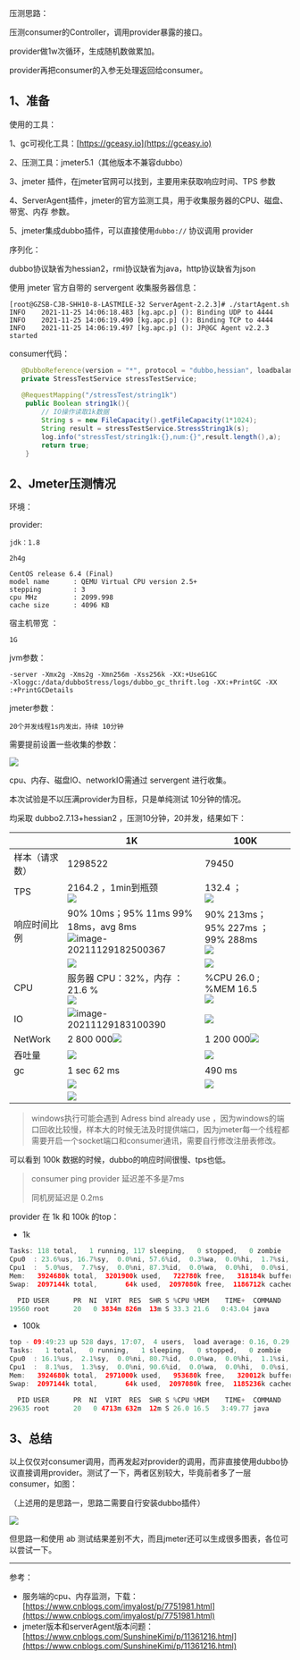 

压测思路：

压测consumer的Controller，调用provider暴露的接口。

provider做1w次循环，生成随机数做累加。

provider再把consumer的入参无处理返回给consumer。

## 1、准备

使用的工具：

1、gc可视化工具：[https://gceasy.io](https://gceasy.io)

2、压测工具：jmeter5.1（其他版本不兼容dubbo）

3、jmeter 插件，在jmeter官网可以找到，主要用来获取响应时间、TPS 参数

4、ServerAgent插件，jmeter的官方监测工具，用于收集服务器的CPU、磁盘、带宽、内存 参数。

5、jmeter集成dubbo插件，可以直接使用`dubbo://` 协议调用 provider



序列化：

dubbo协议缺省为hessian2，rmi协议缺省为java，http协议缺省为json



使用 jmeter 官方自带的 servergent 收集服务器信息：

```
[root@GZSB-CJB-SHH10-8-LASTMILE-32 ServerAgent-2.2.3]# ./startAgent.sh 
INFO    2021-11-25 14:06:18.483 [kg.apc.p] (): Binding UDP to 4444
INFO    2021-11-25 14:06:19.490 [kg.apc.p] (): Binding TCP to 4444
INFO    2021-11-25 14:06:19.497 [kg.apc.p] (): JP@GC Agent v2.2.3 started
```



consumer代码：

```java
   @DubboReference(version = "*", protocol = "dubbo,hessian", loadbalance = "random",retries = 0)
   private StressTestService stressTestService;
    
   @RequestMapping("/stressTest/string1k")
    public Boolean string1k(){
        // IO操作读取1k数据
        String s = new FileCapacity().getFileCapacity(1*1024);
        String result = stressTestService.StressString1k(s);
        log.info("stressTest/string1k:{},num:{}",result.length(),a);
        return true;
    }
```



## 2、Jmeter压测情况

环境：

provider:

```shell
jdk：1.8

2h4g

CentOS release 6.4 (Final)
model name      : QEMU Virtual CPU version 2.5+
stepping        : 3
cpu MHz         : 2099.998
cache size      : 4096 KB
```

宿主机带宽 ：

```
1G 
```

jvm参数：

```shell
-server -Xmx2g -Xms2g -Xmn256m -Xss256k -XX:+UseG1GC 
-Xloggc:/data/dubboStress/logs/dubbo_gc_thrift.log -XX:+PrintGC -XX
:+PrintGCDetails
```

jmeter参数：

```
20个并发线程1s内发出，持续 10分钟
```

需要提前设置一些收集的参数：

![](https://cdn.jsdelivr.net/gh/DogerRain/image@main/img-202112/image-20211229162123038.png)

cpu、内存、磁盘IO、networkIO需通过 servergent 进行收集。

 

本次试验是不以压满provider为目标，只是单纯测试 10分钟的情况。

均采取 dubbo2.7.13+hessian2 ，压测10分钟，20并发，结果如下：

|                | 1K                                                           | 100K                                                         |
| -------------- | ------------------------------------------------------------ | ------------------------------------------------------------ |
| 样本（请求数） | 1298522                                                      | 79450                                                        |
| TPS            | 2164.2  ，1min到瓶颈<br />![](https://cdn.jsdelivr.net/gh/DogerRain/image@main/img-202112/image-20211129182941303.png) | 132.4 ；<br />![](https://cdn.jsdelivr.net/gh/DogerRain/image@main/img-202112/image-20211130095928574.png) |
| 响应时间比例   | 90% 10ms；95% 11ms 99% 18ms，avg 8ms<br />![image-20211129182500367](https://cdn.jsdelivr.net/gh/DogerRain/image@main/img-202112/image-20211129182500367.png) | 90% 213ms；95% 227ms ；99% 288ms<br />![](https://cdn.jsdelivr.net/gh/DogerRain/image@main/img-202112/image-20211130095420414.png) |
|                | ![](https://cdn.jsdelivr.net/gh/DogerRain/image@main/img-202112/image-20211129182730558.png) | ![](https://cdn.jsdelivr.net/gh/DogerRain/image@main/img-202112/image-20211130095913354.png) |
| CPU            | 服务器 CPU：32%，内存 ： 21.6 %<br />![](https://cdn.jsdelivr.net/gh/DogerRain/image@main/img-202112/image-20211129182545191.png) | %CPU 26.0 ; %MEM 16.5<br />![](https://cdn.jsdelivr.net/gh/DogerRain/image@main/img-202112/image-20211130100005057.png) |
| IO             | ![image-20211129183100390](https://cdn.jsdelivr.net/gh/DogerRain/image@main/img-202112/image-20211129183100390.png) | ![](https://cdn.jsdelivr.net/gh/DogerRain/image@main/img-202112/image-20211130095948793.png) |
| NetWork        | 2 800 000![](https://cdn.jsdelivr.net/gh/DogerRain/image@main/img-202112/image-20211129183054623.png) | 1 200 000![](https://cdn.jsdelivr.net/gh/DogerRain/image@main/img-202112/image-20211130095630222.png) |
| 吞吐量         | ![](https://cdn.jsdelivr.net/gh/DogerRain/image@main/img-202112/image-20211129183200284.png) | ![](https://cdn.jsdelivr.net/gh/DogerRain/image@main/img-202112/image-20211130095827620.png) |
| gc             | 1 sec 62 ms                                                  | 490 ms                                                       |
|                | ![](https://cdn.jsdelivr.net/gh/DogerRain/image@main/img-202112/image-20211129183915989.png) | ![](https://cdn.jsdelivr.net/gh/DogerRain/image@main/img-202112/image-20211130100435608.png) |
|                | ![](https://cdn.jsdelivr.net/gh/DogerRain/image@main/img-202112/image-20211130092624053.png) |                                                              |

> windows执行可能会遇到 Adress bind already use ，因为windows的端口回收比较慢，样本大的时候无法及时提供端口，因为jmeter每一个线程都需要开启一个socket端口和consumer通讯，需要自行修改注册表修改。

可以看到 100k 数据的时候，dubbo的响应时间很慢、tps也低。

>  consumer ping provider 延迟差不多是7ms
>
> 同机房延迟是 0.2ms



provider 在 1k 和 100k 的top：

- 1k

```java
Tasks: 118 total,   1 running, 117 sleeping,   0 stopped,   0 zombie
Cpu0  : 23.6%us, 16.7%sy,  0.0%ni, 57.6%id,  0.3%wa,  0.0%hi,  1.7%si,  0.0%st
Cpu1  :  5.0%us,  7.7%sy,  0.0%ni, 87.3%id,  0.0%wa,  0.0%hi,  0.0%si,  0.0%st
Mem:   3924680k total,  3201900k used,   722780k free,   318184k buffers
Swap:  2097144k total,       64k used,  2097080k free,  1186712k cached

  PID USER      PR  NI  VIRT  RES  SHR S %CPU %MEM    TIME+  COMMAND                                                                                                       
19560 root      20   0 3834m 826m  13m S 33.3 21.6   0:43.04 java    
```

- 100k

```java
top - 09:49:23 up 528 days, 17:07,  4 users,  load average: 0.16, 0.29, 0.21
Tasks:   1 total,   0 running,   1 sleeping,   0 stopped,   0 zombie
Cpu0  : 16.1%us,  2.1%sy,  0.0%ni, 80.7%id,  0.0%wa,  0.0%hi,  1.1%si,  0.0%st
Cpu1  :  8.1%us,  1.3%sy,  0.0%ni, 90.6%id,  0.0%wa,  0.0%hi,  0.0%si,  0.0%st
Mem:   3924680k total,  2971000k used,   953680k free,   320012k buffers
Swap:  2097144k total,       64k used,  2097080k free,  1185236k cached

  PID USER      PR  NI  VIRT  RES  SHR S %CPU %MEM    TIME+  COMMAND                                                                                                       
29635 root      20   0 4713m 632m  12m S 26.0 16.5   3:49.77 java
```

## 3、总结

以上仅仅对consumer调用，而再发起对provider的调用，而非直接使用dubbo协议直接调用provider。测试了一下，两者区别较大，毕竟前者多了一层consumer，如图：

（上述用的是思路一，思路二需要自行安装dubbo插件）

![](https://cdn.jsdelivr.net/gh/DogerRain/image@main/img-202112/image-20211229160923094.png)

但思路一和使用 ab 测试结果差别不大，而且jmeter还可以生成很多图表，各位可以尝试一下。



---

参考：

- 服务端的cpu、内存监测，下载：[https://www.cnblogs.com/imyalost/p/7751981.html](https://www.cnblogs.com/imyalost/p/7751981.html)
- jmeter版本和serverAgent版本问题：[https://www.cnblogs.com/SunshineKimi/p/11361216.html](https://www.cnblogs.com/SunshineKimi/p/11361216.html)
